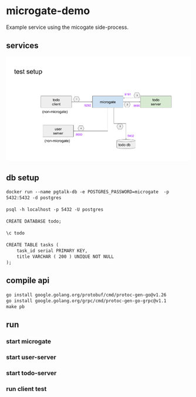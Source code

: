 # microgate-demo

Example service using the micogate side-process.

## services

![](docs/setup.png)

## db setup

	docker run --name pgtalk-db -e POSTGRES_PASSWORD=microgate  -p 5432:5432 -d postgres
	
	psql -h localhost -p 5432 -U postgres
	
	CREATE DATABASE todo;
	
	\c todo

	CREATE TABLE tasks (
		task_id serial PRIMARY KEY,
		title VARCHAR ( 200 ) UNIQUE NOT NULL	
	);

## compile api

	go install google.golang.org/protobuf/cmd/protoc-gen-go@v1.26
	go install google.golang.org/grpc/cmd/protoc-gen-go-grpc@v1.1 
	make pb

## run

### start microgate
### start user-server
### start todo-server
### run client test